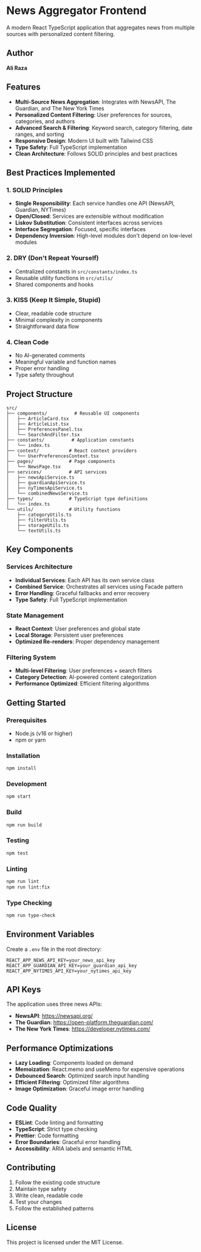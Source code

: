 # News Aggregator Frontend

A modern React TypeScript application that aggregates news from multiple sources with personalized content filtering.

## Author
**Ali Raza**

## Features

- **Multi-Source News Aggregation**: Integrates with NewsAPI, The Guardian, and The New York Times
- **Personalized Content Filtering**: User preferences for sources, categories, and authors
- **Advanced Search & Filtering**: Keyword search, category filtering, date ranges, and sorting
- **Responsive Design**: Modern UI built with Tailwind CSS
- **Type Safety**: Full TypeScript implementation
- **Clean Architecture**: Follows SOLID principles and best practices

## Best Practices Implemented

### 1. SOLID Principles
- **Single Responsibility**: Each service handles one API (NewsAPI, Guardian, NYTimes)
- **Open/Closed**: Services are extensible without modification
- **Liskov Substitution**: Consistent interfaces across services
- **Interface Segregation**: Focused, specific interfaces
- **Dependency Inversion**: High-level modules don't depend on low-level modules

### 2. DRY (Don't Repeat Yourself)
- Centralized constants in `src/constants/index.ts`
- Reusable utility functions in `src/utils/`
- Shared components and hooks

### 3. KISS (Keep It Simple, Stupid)
- Clear, readable code structure
- Minimal complexity in components
- Straightforward data flow

### 4. Clean Code
- No AI-generated comments
- Meaningful variable and function names
- Proper error handling
- Type safety throughout

## Project Structure

```
src/
├── components/          # Reusable UI components
│   ├── ArticleCard.tsx
│   ├── ArticleList.tsx
│   ├── PreferencesPanel.tsx
│   └── SearchAndFilter.tsx
├── constants/          # Application constants
│   └── index.ts
├── context/           # React context providers
│   └── UserPreferencesContext.tsx
├── pages/             # Page components
│   └── NewsPage.tsx
├── services/          # API services
│   ├── newsApiService.ts
│   ├── guardianApiService.ts
│   ├── nyTimesApiService.ts
│   └── combinedNewsService.ts
├── types/             # TypeScript type definitions
│   └── index.ts
└── utils/             # Utility functions
    ├── categoryUtils.ts
    ├── filterUtils.ts
    ├── storageUtils.ts
    └── textUtils.ts
```

## Key Components

### Services Architecture
- **Individual Services**: Each API has its own service class
- **Combined Service**: Orchestrates all services using Facade pattern
- **Error Handling**: Graceful fallbacks and error recovery
- **Type Safety**: Full TypeScript implementation

### State Management
- **React Context**: User preferences and global state
- **Local Storage**: Persistent user preferences
- **Optimized Re-renders**: Proper dependency management

### Filtering System
- **Multi-level Filtering**: User preferences + search filters
- **Category Detection**: AI-powered content categorization
- **Performance Optimized**: Efficient filtering algorithms

## Getting Started

### Prerequisites
- Node.js (v16 or higher)
- npm or yarn

### Installation
```bash
npm install
```

### Development
```bash
npm start
```

### Build
```bash
npm run build
```

### Testing
```bash
npm test
```

### Linting
```bash
npm run lint
npm run lint:fix
```

### Type Checking
```bash
npm run type-check
```

## Environment Variables

Create a `.env` file in the root directory:

```env
REACT_APP_NEWS_API_KEY=your_news_api_key
REACT_APP_GUARDIAN_API_KEY=your_guardian_api_key
REACT_APP_NYTIMES_API_KEY=your_nytimes_api_key
```

## API Keys

The application uses three news APIs:
- **NewsAPI**: https://newsapi.org/
- **The Guardian**: https://open-platform.theguardian.com/
- **The New York Times**: https://developer.nytimes.com/

## Performance Optimizations

- **Lazy Loading**: Components loaded on demand
- **Memoization**: React.memo and useMemo for expensive operations
- **Debounced Search**: Optimized search input handling
- **Efficient Filtering**: Optimized filter algorithms
- **Image Optimization**: Graceful image error handling

## Code Quality

- **ESLint**: Code linting and formatting
- **TypeScript**: Strict type checking
- **Prettier**: Code formatting
- **Error Boundaries**: Graceful error handling
- **Accessibility**: ARIA labels and semantic HTML

## Contributing

1. Follow the existing code structure
2. Maintain type safety
3. Write clean, readable code
4. Test your changes
5. Follow the established patterns

## License

This project is licensed under the MIT License.
